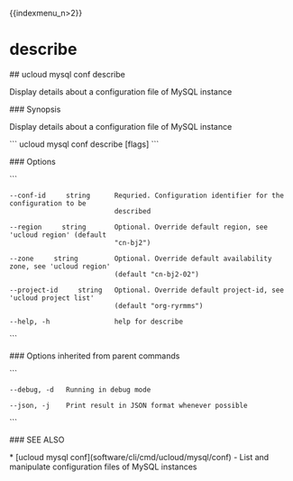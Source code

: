 {{indexmenu_n>2}}

# describe

\#\# ucloud mysql conf describe

Display details about a configuration file of MySQL instance

\#\#\# Synopsis

Display details about a configuration file of MySQL instance

\`\`\` ucloud mysql conf describe \[flags\] \`\`\`

\#\#\# Options

\`\`\`

``` 
--conf-id     string      Requried. Configuration identifier for the configuration to be
                          described 
```

``` 
--region     string       Optional. Override default region, see 'ucloud region' (default
                          "cn-bj2") 
```

``` 
--zone     string         Optional. Override default availability zone, see 'ucloud region'
                          (default "cn-bj2-02") 
```

``` 
--project-id     string   Optional. Override default project-id, see 'ucloud project list'
                          (default "org-ryrmms") 
```

``` 
--help, -h                help for describe 
```

\`\`\`

\#\#\# Options inherited from parent commands

\`\`\`

``` 
--debug, -d   Running in debug mode 
```

``` 
--json, -j    Print result in JSON format whenever possible 
```

\`\`\`

\#\#\# SEE ALSO

\* \[ucloud mysql conf\](software/cli/cmd/ucloud/mysql/conf) - List and
manipulate configuration files of MySQL instances
